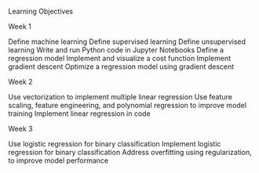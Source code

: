 Learning Objectives

Week 1

Define machine learning
Define supervised learning
Define unsupervised learning
Write and run Python code in Jupyter Notebooks
Define a regression model
Implement and visualize a cost function
Implement gradient descent
Optimize a regression model using gradient descent


Week 2

Use vectorization to implement multiple linear regression
Use feature scaling, feature engineering, and polynomial regression to improve model training
Implement linear regression in code

Week 3

Use logistic regression for binary classification
Implement logistic regression for binary classification
Address overfitting using regularization, to improve model performance